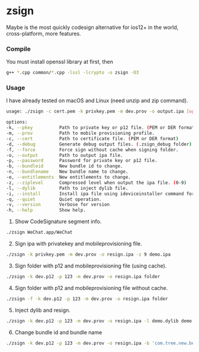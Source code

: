 # zsign
Maybe is the most quickly codesign alternative for ios12+ in the world,  cross-platform, more features.

### Compile
You must install openssl library at first, then
```bash
g++ *.cpp common/*.cpp -lssl -lcrypto -o zsign -O3
```

### Usage
I have already tested on macOS and Linux (need unzip and zip command).
```bash
usage: ./zsign -c cert.pem -k privkey.pem -m dev.prov -o output.ipa [options]... [file|folder]

options:
-k, --pkey          Path to private key or p12 file. (PEM or DER format)
-m, --prov          Path to mobile provisioning profile.
-c, --cert          Path to certificate file. (PEM or DER format)
-d, --debug         Generate debug output files. (.zsign_debug folder)
-f, --force         Force sign without cache when signing folder.
-o, --output        Path to output ipa file.
-p, --password      Password for private key or p12 file.
-b, --bundleid      New bundle id to change.
-n, --bundlename    New bundle name to change.
-e, --entitlements  New entitlements to change.
-z, --ziplevel      Compressed level when output the ipa file. (0-9)
-l, --dylib         Path to inject dylib file.
-i, --install       Install ipa file using ideviceinstaller command for test.
-q, --quiet         Quiet operation.
-v, --version       Verbose for version
-h, --help          Show help.
```

1. Show CodeSignature segment info.
```bash
./zsign WeChat.app/WeChat
```

2. Sign ipa with privatekey and mobileprovisioning file.
```bash
./zsign -k privkey.pem -m dev.prov -o resign.ipa -z 9 demo.ipa
```

3. Sign folder with p12 and mobileprovisioning file (using cache).
```bash
./zsign -k dev.p12 -p 123 -m dev.prov -o resign.ipa folder
```

4. Sign folder with p12 and mobileprovisioning file without cache.
```bash
./zsign -f -k dev.p12 -p 123 -m dev.prov -o resign.ipa folder
```

5. Inject dylib and resign.
```bash
./zsign -k dev.p12 -p 123 -m dev.prov -o resign.ipa -l demo.dylib demo.ipa 
```

6. Change bundle id and bundle name
```bash
./zsign -k dev.p12 -p 123 -m dev.prov -o resign.ipa -b 'com.tree.new.bee' -n 'TreeNewBee' demo.ipa
```